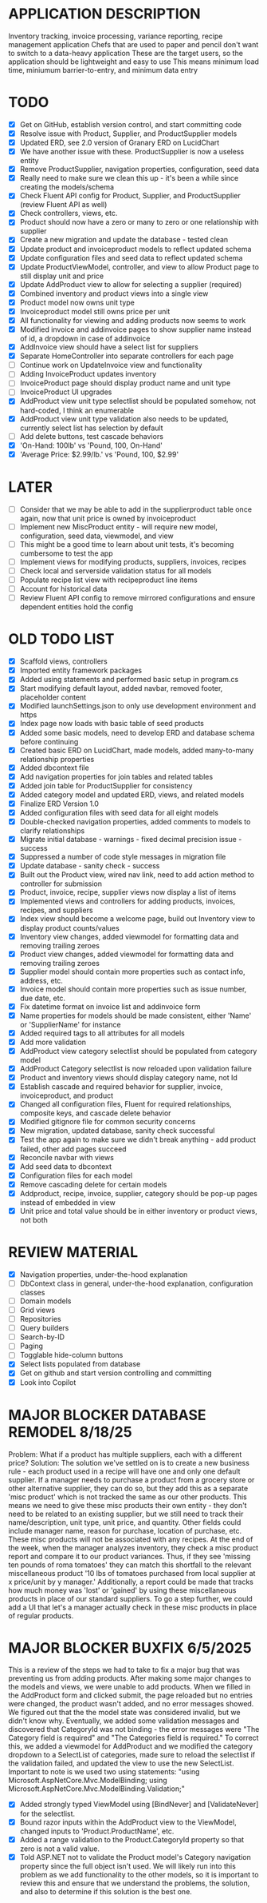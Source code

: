﻿# APPLICATION DESCRIPTION
Inventory tracking, invoice processing, variance reporting, recipe management application
Chefs that are used to paper and pencil don't want to switch to a data-heavy application
These are the target users, so the application should be lightweight and easy to use
This means minimum load time, miniumum barrier-to-entry, and minimum data entry

# TODO
- [x] Get on GitHub, establish version control, and start committing code
- [x] Resolve issue with Product, Supplier, and ProductSupplier models
- [x] Updated ERD, see 2.0 version of Granary ERD on LucidChart
- [x] We have another issue with these. ProductSupplier is now a useless entity
- [x] Remove ProductSupplier, navigation properties, configuration, seed data
- [x] Really need to make sure we clean this up - it's been a while since creating the models/schema
- [x] Check Fluent API config for Product, Supplier, and ProductSupplier (review Fluent API as well)
- [x] Check controllers, views, etc.
- [x] Product should now have a zero or many to zero or one relationship with supplier
- [x] Create a new migration and update the database - tested clean
- [x] Update product and invoiceproduct models to reflect updated schema
- [x] Update configuration files and seed data to reflect updated schema
- [x] Update ProductViewModel, controller, and view to allow Product page to still display unit and price
- [x] Update AddProduct view to allow for selecting a supplier (required)
- [x] Combined inventory and product views into a single view
- [x] Product model now owns unit type
- [x] Invoiceproduct model still owns price per unit
- [x] All functionality for viewing and adding products now seems to work
- [x] Modified invoice and addinvoice pages to show supplier name instead of id, a dropdown in case of addinvoice
- [x] AddInvoice view should have a select list for suppliers
- [x] Separate HomeController into separate controllers for each page
- [ ] Continue work on UpdateInvoice view and functionality
- [ ] Adding InvoiceProduct updates inventory
- [ ] InvoiceProduct page should display product name and unit type
- [ ] InvoiceProduct UI upgrades
- [x] AddProduct view unit type selectlist should be populated somehow, not hard-coded, I think an enumerable
- [x] AddProduct view unit type validation also needs to be updated, currently select list has selection by default
- [ ] Add delete buttons, test cascade behaviors
- [x] 'On-Hand: 100lb' vs 'Pound, 100, On-Hand'
- [x] 'Average Price: $2.99/lb.' vs 'Pound, 100, $2.99'

# LATER
- [ ] Consider that we may be able to add in the supplierproduct table once again, now that unit price is owned by invoiceproduct
- [ ] Implement new MiscProduct entity - will require new model, configuration, seed data, viewmodel, and view
- [ ] This might be a good time to learn about unit tests, it's becoming cumbersome to test the app
- [ ] Implement views for modifying products, suppliers, invoices, recipes
- [ ] Check local and serverside validation status for all models
- [ ] Populate recipe list view with recipeproduct line items
- [ ] Account for historical data
- [ ] Review Fluent API config to remove mirrored configurations and ensure dependent entities hold the config

# OLD TODO LIST
- [x] Scaffold views, controllers
- [x] Imported entity framework packages
- [x] Added using statements and performed basic setup in program.cs
- [x] Start modifying default layout, added navbar, removed footer, placeholder content
- [x] Modified launchSettings.json to only use development environment and https
- [x] Index page now loads with basic table of seed products
- [x] Added some basic models, need to develop ERD and database schema before continuing
- [x] Created basic ERD on LucidChart, made models, added many-to-many relationship properties
- [x] Added dbcontext file
- [x] Add navigation properties for join tables and related tables
- [x] Added join table for ProductSupplier for consistency
- [x] Added category model and updated ERD, views, and related models
- [x] Finalize ERD Version 1.0
- [x] Added configuration files with seed data for all eight models
- [x] Double-checked navigation properties, added comments to models to clarify relationships
- [x] Migrate initial database - warnings - fixed decimal precision issue - success
- [x] Suppressed a number of code style messages in migration file
- [x] Update database - sanity check - success
- [x] Built out the Product view, wired nav link, need to add action method to controller for submission
- [x] Product, invoice, recipe, supplier views now display a list of items
- [x] Implemented views and controllers for adding products, invoices, recipes, and suppliers
- [x] Index view should become a welcome page, build out Inventory view to display product counts/values
- [x] Inventory view changes, added viewmodel for formatting data and removing trailing zeroes
- [x] Product view changes, added viewmodel for formatting data and removing trailing zeroes
- [x] Supplier model should contain more properties such as contact info, address, etc.
- [x] Invoice model should contain more properties such as issue number, due date, etc.
- [x] Fix datetime format on invoice list and addinvoice form 
- [x] Name properties for models should be made consistent, either 'Name' or 'SupplierName' for instance
- [x] Added required tags to all attributes for all models 
- [x] Add more validation
- [x] AddProduct view category selectlist should be populated from category model
- [x] AddProduct Category selectlist is now reloaded upon validation failure
- [x] Product and inventory views should display category name, not Id
- [x] Establish cascade and required behavior for supplier, invoice, invoiceproduct, and product
- [x] Changed all configuration files, Fluent for required relationships, composite keys, and cascade delete behavior
- [x] Modified gitignore file for common security concerns
- [x] New migration, updated database, sanity check successful
- [x] Test the app again to make sure we didn't break anything - add product failed, other add pages succeed
- [x] Reconcile navbar with views 
- [x] Add seed data to dbcontext
- [x] Configuration files for each model
- [x] Remove cascading delete for certain models
- [x] Addproduct, recipe, invoice, supplier, category should be pop-up pages instead of embedded in view
- [x] Unit price and total value should be in either inventory or product views, not both

# REVIEW MATERIAL
- [x] Navigation properties, under-the-hood explanation
- [ ] DbContext class in general, under-the-hood explanation, configuration classes
- [ ] Domain models
- [ ] Grid views
- [ ] Repositories
- [ ] Query builders
- [ ] Search-by-ID
- [ ] Paging
- [ ] Togglable hide-column buttons
- [x] Select lists populated from database
- [x] Get on github and start version controlling and committing
- [x] Look into Copilot

# MAJOR BLOCKER DATABASE REMODEL 8/18/25
Problem: What if a product has multiple suppliers, each with a different price?
Solution: The solution we've settled on is to create a new business rule - each product used in
a recipe will have one and only one default supplier. If a manager needs to purchase a product 
from a grocery store or other alternative supplier, they can do so, but they add this 
as a separate 'misc product' which is not tracked the same as our other products. This means we 
need to give these misc products their own entity - they don't need to be related to an existing 
supplier, but we still need to track their name/description, unit type, unit price, and quantity.
Other fields could include manager name, reason for purchase, location of purchase, etc.
These misc products will not be associated with any recipes. At the end of the week, when the 
manager analyzes inventory, they check a misc product report and compare it to our product variances.
Thus, if they see 'missing ten pounds of roma tomatoes' they can match this shortfall to the relevant
miscellaneous product '10 lbs of tomatoes purchased from local supplier at x price/unit by y manager.' 
Additionally, a report could be made that tracks how much money was 'lost' or 'gained' by using these 
miscellaneous products in place of our standard suppliers. To go a step further, we could add a UI that 
let's a manager actually check in these misc products in place of regular products.

# MAJOR BLOCKER BUXFIX 6/5/2025
This is a review of the steps we had to take to fix a major bug that was preventing us from adding products.
After making some major changes to the models and views, we were unable to add products. When we filled in the
AddProduct form and clicked submit, the page reloaded but no entries were changed, the product wasn't added, and
no error messages showed. We figured out that the the model state was considered invalid, but we didn't know why.
Eventually, we added some validation messages and discovered that CategoryId was not binding - the error messages 
were "The Category field is required" and "The Categories field is required." To correct this, we added a viewmodel
for AddProduct and we modified the category dropdown to a SelectList of categories, made sure to reload the 
selectlist if the validation failed, and updated the view to use the new SelectList. Important to note is we used two 
using statements: "using Microsoft.AspNetCore.Mvc.ModelBinding; using Microsoft.AspNetCore.Mvc.ModelBinding.Validation;"
- [x] Added strongly typed ViewModel using [BindNever] and [ValidateNever] for the selectlist.
- [x] Bound razor inputs within the AddProduct view to the ViewModel, changed inputs to 'Product.ProductName', etc.
- [x] Added a range validation to the Product.CategoryId property so that zero is not a valid value.
- [x] Told ASP.NET not to validate the Product model's Category navigation property since the full object isn't used.
We will likely run into this problem as we add functionality to the other models, so it is important to review this
and ensure that we understand the problems, the solution, and also to determine if this solution is the best one.
